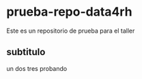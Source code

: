 # prueba-repo-data4rh
Este es un repositorio de prueba para el taller 

## subtitulo

un dos tres probando
